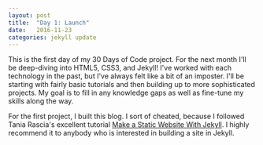 ```yaml
---
layout: post
title:  "Day 1: Launch"
date:   2016-11-23 
categories: jekyll update
---
```


This is the first day of my 30 Days of Code project. For the next month I'll be deep-diving into HTML5, CSS3, and Jekyll! I've worked with each technology in the past, but I've always felt like a bit of an imposter. I'll be starting with fairly basic tutorials and then building up to more sophisticated projects. My goal is to fill in any knowledge gaps as well as fine-tune my skills along the way. 

For the first project, I built this blog. I sort of cheated, because I followed Tania Rascia's excellent tutorial [Make a Static Website With Jekyll](https://www.taniarascia.com/make-a-static-website-with-jekyll/). I highly recommend it to anybody who is interested in building a site in Jekyll. 


